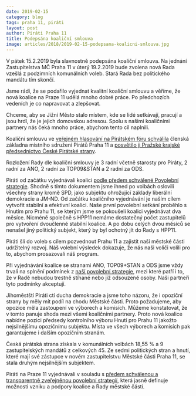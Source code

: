 ```yaml
---
date: 2019-02-15
category: blog
tags: praha 11, piráti
layout: post
author: Piráti Praha 11
title: Podepsána koaliční smlouva
image: articles/2018/2019-02-15-podepsana-koalicni-smlouva.jpg
---
```


V pátek 15.2.2019 byla slavnostně podepsána koaliční smlouva. Na jednání Zastupitelstva MČ Praha 11 v úterý 19.2.2019 bude zvolena nová Rada vzešlá z podzimních komunálních voleb. Stará Rada bez politického mandátu tím skončí.
 
Jsme rádi, že se podařilo vyjednat kvalitní koaliční smlouvu a věříme, že nová koalice na Praze 11 udělá mnoho dobré práce. Po předchozích vedeních je co napravovat a zlepšovat.
 
Chceme, aby se Jižní Město stalo místem, kde se lidé setkávají, pracují a jsou hrdí, že je jejich domovskou adresou. Spolu s našimi koaličními partnery nás čeká mnoho práce, abychom tento cíl naplnili.
 
Koaliční smlouvu ve [veřejném hlasování na Pirátském fóru schválila](https://forum.pirati.cz/viewtopic.php?f=949&t=46059&fbclid=IwAR0T0BDu7JqIgvV-gXNgwTPEbS4X7xBc_tq7MH75PgI7AOKpNCaU5NTH9s8) členská základna místního sdružení Pirátů Praha 11 a [posvětilo ji Pražské krajské předsednictvo České Pirátské strany](https://forum.pirati.cz/viewtopic.php?f=949&t=45984&start=10).
 
Rozložení Rady dle koaliční smlouvy je 3 radní včetně starosty pro Piráty, 2 radní za ANO, 2 radní za TOP09&STAN a 2 radní za ODS.
 
Piráti od začátku vyjednávali koalici [podle předem schválené Povolební strategie](/komunalni-volby-2018/povolebni-strategie/). Shodně s tímto dokumentem jsme ihned po volbách oslovili všechny strany kromě SPD, jako subjektu ohrožující základy liberální demokracie a JM-ND. Od začátku koaličního vyjednávání je naším cílem vytvořit stabilní a efektivní koalici. Naše první povolební setkání proběhlo s Hnutím pro Prahu 11, se kterým jsme se pokoušeli koalici vyjednávat dva měsíce. Nicméně společně s HPP11 nemáme dostatečný počet zastupitelů pro vytvoření dvoučlenné stabilní koalice. A po dobu celých dvou měsíců se nenašel jiný politický subjekt, který by byl ochotný jít do Rady s HPP11.
 
Piráti šli do voleb s cílem pozvednout Prahu 11 a zajistit naší městské části udržitelný rozvoj. Náš volební výsledek dokazuje, že nás naši voliči volili pro to, abychom prosazovali náš program. 
 
Při vyjednávání koalice se stranami ANO, TOP09+STAN a ODS jsme vždy trvali na splnění podmínek z [naší povolební strategie](/komunalni-volby-2018/povolebni-strategie/), mezi které patří i to, že v Radě nebudou trestně stíhané nebo již odsouzené osoby. Naši partneři tyto podmínky akceptují.
 
Jihoměstští Piráti ctí ducha demokracie a jsme toho názoru, že i opoziční strany by měly mít podíl na chodu Městské části. Proto požadujeme, aby opozice měla zastoupení ve výborech a komisích. Můžeme konstatovat, že v tomto panuje shoda mezi všemi koaličními partnery. Proto nová koalice nabídne pozici předsedy kontrolního výboru Hnutí pro Prahu 11 jakožto nejsilnějšímu opozičnímu subjektu. Místa ve všech výborech a komisích pak garantujeme i dalším opozičním stranám. 
 
Česká pirátská strana získala v komunálních volbách 18,55 % a 9 zastupitelských mandátů z celkových 45. Ze sedmi politických stran a hnutí, které mají své zástupce v novém zastupitelstvu Městské části Praha 11, se stala druhým nejsilnějším subjektem.
 
Piráti na Praze 11 vyjednávali v souladu s [předem schválenou a transparentně zveřejněnou povolební strategií](/komunalni-volby-2018/povolebni-strategie/), která jasně definuje možnosti vzniku a podpory koalice a Rady městské části.